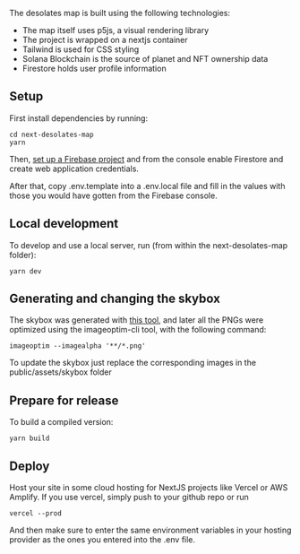 The desolates map is built using the following technologies:

-   The map itself uses p5js, a visual rendering library
-   The project is wrapped on a nextjs container
-   Tailwind is used for CSS styling
-   Solana Blockchain is the source of planet and NFT ownership data
-   Firestore holds user profile information

## Setup

First install dependencies by running:

```
cd next-desolates-map
yarn
```

Then, [set up a Firebase project](https://console.firebase.google.com) and from the console enable Firestore and create web application credentials.

After that, copy .env.template into a .env.local file and fill in the values with those you would have gotten from the Firebase console.

## Local development

To develop and use a local server, run (from within the next-desolates-map folder):

```
yarn dev
```

## Generating and changing the skybox

The skybox was generated with [this tool](https://tools.wwwtyro.net/space-3d/index.html), and later all the PNGs were optimized using the imageoptim-cli tool, with the following command:

```
imageoptim --imagealpha '**/*.png'
```

To update the skybox just replace the corresponding images in the public/assets/skybox folder

## Prepare for release

To build a compiled version:

```
yarn build
```

## Deploy

Host your site in some cloud hosting for NextJS projects like Vercel or AWS Amplify. If you use vercel, simply push to your github repo or run

```
vercel --prod
```

And then make sure to enter the same environment variables in your hosting provider as the ones you entered into the .env file.
